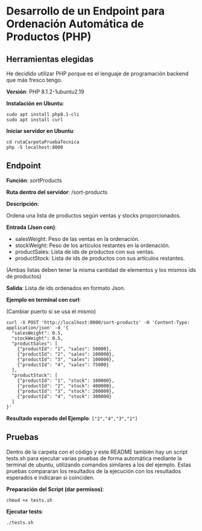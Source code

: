 # Desarrollo de un Endpoint para Ordenación Automática de Productos (PHP)

## Herramientas elegidas

He decidido utilizar PHP porque es el lenguaje de programación backend que más fresco tengo.

**Versión**: PHP 8.1.2-1ubuntu2.19

**Instalación en Ubuntu**:

```
sudo apt install php8.1-cli
sudo apt install curl
```

**Iniciar servidor en Ubuntu**:

```
cd rutaCarpetaPruebaTecnica
php -S localhost:8000
```


## Endpoint

**Función**: sortProducts

**Ruta dentro del servidor**: /sort-products 

**Descripción**:

Ordena una lista de productos según ventas y stocks proporcionados.

**Entrada (Json con)**:

- salesWeight: Peso de las ventas en la ordenación.
- stockWeight: Peso de los artículos restantes en la ordenación.
- productSales: Lista de ids de productos con sus ventas.
- productStock: Lista de ids de productos con sus artículos restantes.

(Ambas listas deben tener la misma cantidad de elementos y los mismos ids de productos)

**Salida**: Lista de ids ordenados en formato Json.

**Ejemplo en terminal con curl**:

(Cambiar puerto si se usa el mismo)

```
curl -X POST 'http://localhost:8000/sort-products' -H 'Content-Type: application/json' -d '{
  "salesWeight": 0.5,
  "stockWeight": 0.5,
  "productSales": [
    {"productId": "1", "sales": 50000},
    {"productId": "2", "sales": 100000},
    {"productId": "3", "sales": 100000},
    {"productId": "4", "sales": 75000}
  ],
  "productStock": [
    {"productId": "1", "stock": 100000},
    {"productId": "2", "stock": 400000},
    {"productId": "3", "stock": 200000},
    {"productId": "4", "stock": 300000}
  ]
}'
```

**Resultado esperado del Ejemplo**: `["2","4","3","1"]`


## Pruebas

Dentro de la carpeta con el código y este README también hay un script tests.sh para ejecutar varias pruebas de forma automática mediante la terminal de ubuntu, utilizando comandos similares a los del ejemplo. Estas pruebas compararan los resultados de la ejecución con los resultados esperados e indicaran si coinciden.

**Preparación del Script (dar permisos)**:

```
chmod +x tests.sh
```

**Ejecutar tests**:

```
./tests.sh
```
